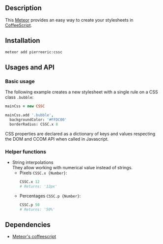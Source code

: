 ## Description
This [Meteor](https://www.meteor.com/) provides an easy way to create your stylesheets in [CoffeeScript](http://coffeescript.org/).

## Installation
```bash
meteor add pierreeric:cssc
```

## Usages and API
### Basic usage
The following example creates a new stylesheet with a single rule on a CSS
class `.bubble`:

```coffee
mainCss = new CSSC

mainCss.add '.bubble',
  backgroundColor: '#FFDC00'
  borderRadius: CSSC.x 8
```

CSS properties are declared as a dictionary of keys and values respecting
the DOM and CCOM API when called in Javascript.

### Helper functions
* String interpolations<br>
  They allow working with numerical value instead of strings.
  * Pixels `CSSC.x {Number}`:<br>
    ```coffee
    CSSC.x 12
    # Returns: '12px'
    ```
  * Percentages `CSSC.p {Number}`:<br>
    ```coffee
    CSSC.p 50
    # Returns: '50%'
    ```

## Dependencies
* [Meteor's coffeescript](https://atmospherejs.com/meteor/coffeescript)
